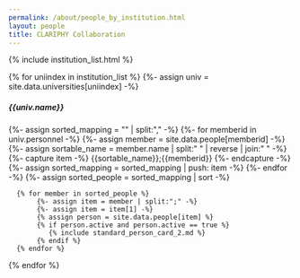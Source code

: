 ```yaml
---
permalink: /about/people_by_institution.html
layout: people
title: CLARIPHY Collaboration
---
```


{% include institution_list.html %}

<div>
    {% for uniindex in institution_list %}
      {%- assign univ = site.data.universities[uniindex] -%}
      <h5>{{univ.name}}</h5>
<div class="container pt-1 pb-3">
  <div class="row">
      {%- assign sorted_mapping = "" | split:"," -%}
      {%- for memberid in univ.personnel -%}
        {%- assign member = site.data.people[memberid] -%}
        {%- assign sortable_name = member.name | split:" " | reverse | join:" " -%}
        {%- capture item -%}
          {{sortable_name}};{{memberid}}
        {%- endcapture -%}
        {%- assign sorted_mapping = sorted_mapping | push: item -%}
      {%- endfor -%}
      {%- assign sorted_people = sorted_mapping | sort -%}

      {% for member in sorted_people %}
           {%- assign item = member | split:";" -%}
           {%- assign item = item[1] -%}
           {% assign person = site.data.people[item] %}
           {% if person.active and person.active == true %}
              {% include standard_person_card_2.md %}
           {% endif %}
      {% endfor %}
  </div>
</div>
    {% endfor %}
</div>

<!--
<div>
    <h2>The CLARIPHY Collaboration - Former Members</h2>
    {% for uniindex in institution_list %}
      {%- assign univ = site.data.universities[uniindex] -%}
      <h5>{{univ.name}}</h5>
<div class="container pt-1 pb-3">
  <div class="row">
      {%- assign sorted_mapping = "" | split:"," -%}
      {%- for memberid in univ.personnel -%}
        {%- assign member = site.data.people[memberid] -%}
        {%- assign sortable_name = member.name | split:" " | reverse | join:" " -%}
        {%- capture item -%}
          {{sortable_name}};{{memberid}}
        {%- endcapture -%}
        {%- assign sorted_mapping = sorted_mapping | push: item -%}
      {%- endfor -%}
      {%- assign sorted_people = sorted_mapping | sort -%}

      {% for member in sorted_people %}
           {%- assign item = member | split:";" -%}
           {%- assign item = item[1] -%}
           {% assign person = site.data.people[item] %}
           {% if person.active and person.active == true %}
           {% else %}
              {% include standard_person_card_2.md %}
           {% endif %}
      {% endfor %}
  </div>
</div>
    {% endfor %}
</div>
-->
